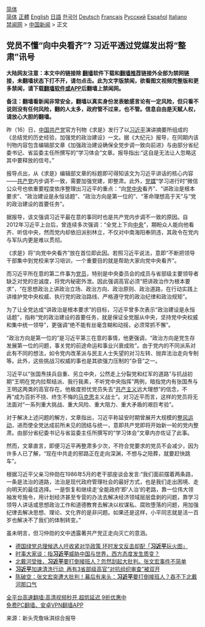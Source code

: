  <!-- 面包屑导航 --> <div class="breadcrumb"><!-- GTranslate: https://gtranslate.io/ -->  <div class="switcher notranslate">  <div class="selected">  <a href="#" onclick="return false;"> 简体</a>  </div>  <div class="option">  <a href="https://www.bannedbook.org" onclick="doGTranslate('zh-CN|zh-CN');jQuery('div.switcher div.selected a').html(jQuery(this).html());return false;" title="简体中文" class="nturl selected"> 简体</a>  <a href="https://www.bannedbook.org/zh-tw/" onclick="doGTranslate('zh-CN|zh-TW');jQuery('div.switcher div.selected a').html(jQuery(this).html());return false;" title="繁體中文" class="nturl"> 正體</a>  <a href="https://www.bannedbook.org/en/" onclick="doGTranslate('zh-CN|en');jQuery('div.switcher div.selected a').html(jQuery(this).html());return false;" title="English" class="nturl"> English</a>  <a href="https://www.bannedbook.org/ja/" onclick="doGTranslate('zh-CN|ja');jQuery('div.switcher div.selected a').html(jQuery(this).html());return false;" title="日本語" class="nturl"> 日語</a>  <a href="https://www.bannedbook.org/ko/" onclick="doGTranslate('zh-CN|ko');jQuery('div.switcher div.selected a').html(jQuery(this).html());return false;" title="한국어" class="nturl"> 한국어</a>  <a href="https://www.bannedbook.org/de/" onclick="doGTranslate('zh-CN|de');jQuery('div.switcher div.selected a').html(jQuery(this).html());return false;" title="Deutsch" class="nturl"> Deutsch</a>  <a href="https://www.bannedbook.org/fr/" onclick="doGTranslate('zh-CN|fr');jQuery('div.switcher div.selected a').html(jQuery(this).html());return false;" title="Français" class="nturl"> Français</a>  <a href="https://www.bannedbook.org/ru/" onclick="doGTranslate('zh-CN|ru');jQuery('div.switcher div.selected a').html(jQuery(this).html());return false;" title="Русский" class="nturl"> Русский</a>  <a href="https://www.bannedbook.org/es/" onclick="doGTranslate('zh-CN|es');jQuery('div.switcher div.selected a').html(jQuery(this).html());return false;" title="Español" class="nturl"> Español</a>  <a href="https://www.bannedbook.org/it/" onclick="doGTranslate('zh-CN|it');jQuery('div.switcher div.selected a').html(jQuery(this).html());return false;" title="Italiano" class="nturl"> Italiano</a>  </div>  </div>      <div class='breadcrumb-sub'><!-- Breadcrumb NavXT 6.3.0 --> <a href="https://www.bannedbook.org/" class="home">禁闻网</a> &gt; <a href="https://www.bannedbook.org/bnews/cnnews/" class="category">中国新闻</a> &gt; 正文</div></div><h2>党员不懂“向中央看齐”? 习近平透过党媒发出将“整肃”讯号</h2> <p class="notice"><b>大陆网友注意：本文中的链接除 <a href="https://github.com/bannedbook/fanqiang" >翻墙</a>软件下载和<a href="https://github.com/killgcd/justmysocks/blob/master/README.md">翻墙推荐</a>链接外全部为禁网链接，未翻墙状态下打不开，请勿点击。此为文字版禁闻，欲看图文视频完整版和更多禁闻，请下载<a href="https://github.com/bannedbook/fanqiang">翻墙软件或APP</a>后翻墙上禁闻网。</p><p>备注：翻墙看新闻非常安全，翻墙以真实身份发表敏感言论有一定风险，但只看不说则没有任何风险，翻的人太多，政府管不过来，也不管。信息自由是天赋人权，请放心大胆的翻墙。</b></p>  <div class="entry"> <p id="conimg">昨（16）日，<a href="https://www.bannedbook.org/bnews/tag/%e4%b8%ad%e5%9b%bd%e5%85%b1%e4%ba%a7%e5%85%9a/" class="st_tag internal_tag" rel="tag" title="标签 中国共产党 下的日志">中国共产党</a>官方刊物《求是》发行了以<a href="https://www.bannedbook.org/bnews/tag/%e4%b9%a0%e8%bf%91%e5%b9%b3/" class="st_tag internal_tag" rel="tag" title="标签 习近平 下的日志">习近平</a>演讲摘要所组成的《总结党的历史经验，加强党的政治建设》一文。据《大纪元》报导，在同期内该刊物内容包含编辑部文章《加强政治建设确保全党步调一致向前进》与由部分省纪委书记、省监委主任所撰写的“学习体会”文章。报导指出:“这自是无法让人忽略这其中要释放的信号。”</p> <p>报导点出，从《求是》编辑部文章的标题即可得知该文为习近平讲话的核心内容——<a href="https://www.bannedbook.org/bnews/tag/%e5%85%b1%e4%ba%a7%e5%85%9a/" class="st_tag internal_tag" rel="tag" title="标签 共产党 下的日志">共产党</a>内步调不一致，需要加强党建，即整肃。此外，<a href="https://www.bannedbook.org/bnews/tag/%E5%85%9A%E5%AA%92/" class="st_tag internal_tag" rel="tag" title="标签 党媒 下的日志">党媒</a>“学习进行时”微信公众号也依重要程度依序整理出习近平的重点：“向<a href="https://www.bannedbook.org/bnews/tag/%E5%85%9A%E4%B8%AD%E5%A4%AE/" class="st_tag internal_tag" rel="tag" title="标签 党中央 下的日志">党中央</a>看齐”、“讲政治是根本要求”、“政治建设是永恒话题”、“政治方向是第一位的”、“革命理想高于天”与“党的政治建设的首要任务”。</p> <p>据报导，该文强调习近平最在意的事同时也是共产党内步调不一致的原因。自2012年习近平上台后，曾连续多次强调：“全党上下向<a href="https://www.bannedbook.org/bnews/tag/%E4%B8%AD%E5%A4%AE/" class="st_tag internal_tag" rel="tag" title="标签 中央 下的日志">中央</a>”，期盼众人能向他看齐、听信中央，然而党内却依旧派别林立，不仅对中南海阳奉阴违，其政令在党内与军队内更是难以贯彻。</p>  <p>《求是》将“向党中央看齐”放在首位即此因。若照习近平说法，意即“不断把领导干部集中到党校来学习培训，一个重要目的就是帮助大家向党中央看齐”。</p> <p>而习近平所在意的第二件事为<a href="https://www.bannedbook.org/bnews/tag/%E5%85%9A%E5%91%98/" class="st_tag internal_tag" rel="tag" title="标签 党员 下的日志">党员</a>，特别是中央委员会的成员与省部级主要领导者缺乏对党的忠诚度，将党内秘密外泄。因此强调高官必须“把讲政治作为根本要求”，“在思想政治上讲政治立场、政治方向、政治原则、政治道路，在行动实践上讲维护党中央权威、执行党的政治路线、严格遵守党的政治纪律和政治规矩”。</p> <p>为了让全党达成“讲政治是根本要求”的目标，习近平曾多次表示“政治建设是永恒话题”，指称“党的政治建设的首要任务，就是保证全党服从中央，坚持党中央权威和集中统一领导”，更强调“绝不能有丝毫含糊和动摇，必须常抓不懈”。</p>  <p>“政治方向是第一位的”是习近平第三在意的事情，他更强调，“政治方向是党生存发展第一位的问题，事关党的前途命运和事业兴衰成败”。由于党内的不同派系对此有不同的想法，如令党内改革派与民主人士失望的对习左转、抛弃法治走向专制等。此外，这些挑战习权威的事也是其欲强力压制的“杂音”之一。</p> <p>习近平以“张国焘挟兵自重、另立中央，公然走上分裂党和红军的道路”与抗战初期“王明在党内拉帮结派、我行我素，不听党中央指挥”两例，暗指党内有张国焘与王明这两类的高官存在。他极度担忧党员失去“<span class='wp_keywordlink'><a href="https://www.bannedbook.org/forum2/topic6177.html" title="《共产主义的终极目的》" target="_blank">共产主义</a></span>远大理想”的信念，不再“成为百折不挠、终生不悔的<span class='wp_keywordlink'><a href="https://www.bannedbook.org/forum2/topic105.html" title="《马克思的成魔之路》" target="_blank">马克思</a></span>主义战士”。对习近平而言，这样的党员将无法面对“一系列重大挑战、重大风险、重大阻力、重大矛盾的艰巨考验”。</p> <p>对于解决上述问题的解方，文章指出，习近平称延安时期曾展开大规模的<span class='wp_keywordlink'><a href="https://www.bannedbook.org/forum2/topic985.html" title="关于整风运动的报告" target="_blank">整风运动</a></span>，进而使全党达成前所未见的团结与统一，意即共产党即将开始新一轮的党内整肃。由部分省纪委书记与省监委主任所撰写的“学习体会”文章内亦佐证了此事。</p>  <p>然而，文章直言，即便习近平再整肃多少次，不符合党要求的党员不会减少，因为许多人已了解，“现在中共走的邪路正在走向深渊，不想与之陪葬，就要赶快跳车”。</p> <p>根据习近平父亲习仲勋在1986年5月的老干部座谈会发言:“我们面前摆着两条路，一条是法治的道路，法治是现代政府管理社会的最好方式，也是我们走出困境、走向明天的最佳选择。一是恢复和继续走‘全能政府’即‘人治’的老路，靠一位伟大领袖发号施令，用计划经济甚至专营的办法去解决经济领域层层盘剥的问题，靠学习领导人讲话或思想政治工作和道德教育去解决以权谋私、腐败堕落的问题，用加强纪律去解决思想、理论、文化界的是非问题。如果还是这样，小平同志就是活一百岁也解决不了我们的体制转变。”</p> <p>虽未明言，但习仲勋的文中透露著共产党正走向灭亡的意涵。</p>  <ul class='op-related-articles' title='相关阅读'> <li><a href='https://www.bannedbook.org/bnews/headline/20210818/1608090.html' target='_blank'>德国绿党总理候选人吁收紧对华政策 环时发文反击却配「<b>习近平</b>玩火图」</a></li> <li><a href='https://www.bannedbook.org/bnews/comments/20210817/1608026.html' target='_blank'>时事大家谈：指<b>习近平</b>威胁中国与世界，西方态度发生质变？</a></li> <li><a href='https://www.bannedbook.org/bnews/taiwannews/20210817/1608017.html' target='_blank'>北戴河受挫，<b>习近平</b>要打倒接班人？忽然刮起大批判。张文宏事件不简单</a></li> <li><a href='https://www.bannedbook.org/bnews/comments/20210817/1607962.html' target='_blank'><b>习近平</b>加速清洗行动  再有3省部级高官“对抗组织审查”被双开</a></li> <li><a href='https://www.bannedbook.org/bnews/bannedvideo/20210817/1607950.html' target='_blank'>陈破空：张文宏突遭大批判！幕后有来头：<b>习近平</b>要打倒接班人？吞不下北戴河那口气</a></li> </ul> <p class="texttj"> <a href="https://github.com/bannedbook/fanqiang/wiki/V2ray%E6%9C%BA%E5%9C%BA" target="_blank">全平台高速翻墙:高清视频秒开,超低延迟,9折优惠中</a><br/> <a href="https://github.com/bannedbook/fanqiang/wiki/%E7%A6%81%E9%97%BB%E7%BD%91%E5%AE%89%E5%8D%93%E7%BF%BB%E5%A2%99%E6%96%B0%E9%97%BBAPP" target="_blank">免费PC翻墙、安卓VPN翻墙APP</a></p><p> 来源：新头壳詹咏淇综合报导 </p><a name='sharetosocial'></a>  <div style="margin-bottom:5px;padding-bottom:5px;clear:both"> <div id="archive-pix-1" class="banner-ads"> <!-- AuctionX Display platform tag START --> <div id="26318x728x90x621x_ADSLOT2" clicktrack="%%CLICK_URL_ESC%%"></div> <!-- AuctionX Display platform tag END --> </div> <div id="archive-pix-2" class="banner-ads"> <!-- AuctionX Display platform tag START --> <div id="26315x300x250x621x_ADSLOT2" clicktrack="%%CLICK_URL_ESC%%"></div> <!-- AuctionX Display platform tag END --> </div> </div>  <div id="archive-pix-1" class="banner-ads"> <!-- AuctionX Display platform tag START --> <div id="26318x728x90x621x_ADSLOT3" clicktrack="%%CLICK_URL_ESC%%"></div> <!-- AuctionX Display platform tag END --> </div> </div><!--END ENTRY--> 